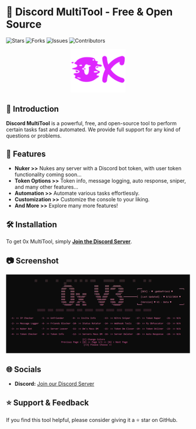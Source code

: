 # 🌟 Discord MultiTool - Free & Open Source

![Stars](https://img.shields.io/github/stars/realgekkefries/Multitool-0x) ![Forks](https://img.shields.io/github/forks/realgekkefries/Multitool-0x) ![Issues](https://img.shields.io/github/issues/realgekkefries/Multitool-0x) ![Contributors](https://img.shields.io/github/contributors/realgekkefries/Multitool-0x)

<p align="center">
  <img src="images/logo.png" alt=";ogo" width="150">
</p>

## 🎉 Introduction

**Discord MultiTool** is a powerful, free, and open-source tool to perform certain tasks fast and automated. We provide full support for any kind of questions or problems.

## 🚀 Features

- **Nuker >>** Nukes any server with a Discord bot token, with user token functionality coming soon...
- **Token Options >>** Token info, message logging, auto response, sniper, and many other features...
- **Automation >>** Automate various tasks effortlessly.
- **Customization >>** Customize the console to your liking.
- **And More >>** Explore many more features!

## 🛠 Installation

To get 0x MultiTool, simply [**Join the Discord Server**](https://discord.gg/gRFqZFmtAy).

## 📷 Screenshot

<p align="center">
  <img src="images/screenshot1.png" alt="Screenshot 1" width=800">
</p>

## 🌐 Socials

- **Discord:** [Join our Discord Server](https://discord.gg/gRFqZFmtAy)

## ⭐ Support & Feedback

If you find this tool helpful, please consider giving it a ⭐ star on GitHub.
